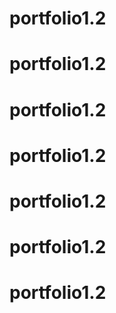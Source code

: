 # portfolio1.2
# portfolio1.2
# portfolio1.2
# portfolio1.2
# portfolio1.2
# portfolio1.2
# portfolio1.2
